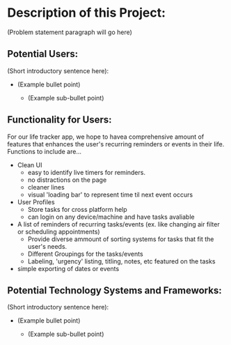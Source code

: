 # Description of this Project:


(Problem statement paragraph will go here)


## Potential Users:

(Short introductory sentence here):

+ (Example bullet point)

	+ (Example sub-bullet point)


## Functionality for Users:
For our life tracker app, we hope to havea comprehensive amount of features that enhances the user's recurring reminders or events in their life. Functions to include are...

+ Clean UI
	+ easy to identify live timers for reminders.
	+ no distractions on the page
	+ cleaner lines
	+ visual 'loading bar' to represent time til next event occurs
+ User Profiles
	+ Store tasks for cross platform help
	+ can login on any device/machine and have tasks avaliable
+ A list of reminders of recurring tasks/events (ex. like changing air filter or scheduling appointments)
	+ Provide diverse ammount of sorting systems for tasks that fit the user's needs.
	+ Different Groupings for the tasks/events
	+ Labeling, 'urgency' listing, titling, notes, etc featured on the tasks
+ simple exporting of dates or events


## Potential Technology Systems and Frameworks:

(Short introductory sentence here):

+ (Example bullet point)

	+ (Example sub-bullet point)
